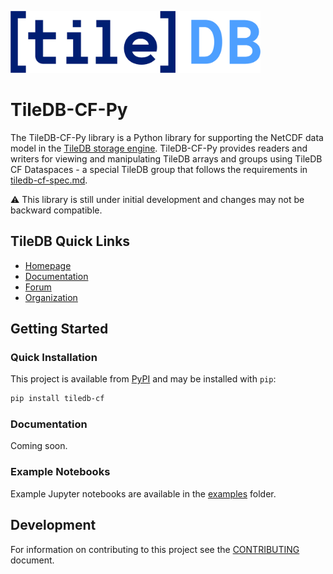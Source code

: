 <a href="https://tiledb.com"><img src="https://github.com/TileDB-Inc/TileDB/raw/dev/doc/source/_static/tiledb-logo_color_no_margin_@4x.png" alt="TileDB logo" width="400"></a>

# TileDB-CF-Py

The TileDB-CF-Py library is a Python library for supporting the NetCDF data model in the [TileDB storage engine](https://github.com/TileDB-Inc/TileDB). TileDB-CF-Py provides readers and writers for viewing and manipulating TileDB arrays and groups using TileDB CF Dataspaces - a special TileDB group that follows the requirements in [tiledb-cf-spec.md](tiledb-cf-spec.md).

:warning: This library is still under initial development and changes may not be backward compatible.

## TileDB Quick Links

  * [Homepage](https://tiledb.com)
  * [Documentation](https://docs.tiledb.com/main/)
  * [Forum](https://forum.tiledb.io/)
  * [Organization](https://github.com/TileDB-Inc/)

## Getting Started

### Quick Installation

This project is available from [PyPI](https://pypi.org/project/tiledb-cf/) and may be installed with ``pip``:

```bash
pip install tiledb-cf
```

### Documentation

Coming soon.

### Example Notebooks

Example Jupyter notebooks are available in the [examples](./examples) folder.


## Development

For information on contributing to this project see the [CONTRIBUTING](CONTRIBUTING.md) document.
